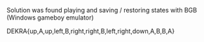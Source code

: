 Solution was found playing and saving / restoring states with BGB (Windows gameboy emulator)

DEKRA{up,A,up,left,B,right,right,B,left,right,down,A,B,B,A}